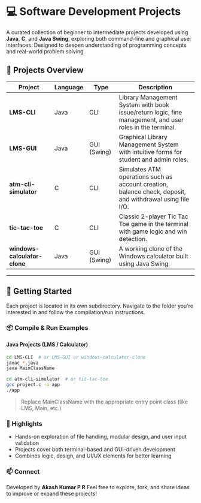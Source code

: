 # 💻 Software Development Projects

A curated collection of beginner to intermediate projects developed using **Java**, **C**, and **Java Swing**, exploring both command-line and graphical user interfaces. Designed to deepen understanding of programming concepts and real-world problem solving.

## 🧠 Projects Overview

| Project                    | Language | Type       | Description |
|---------------------------|----------|------------|-------------|
| **LMS-CLI**               | Java     | CLI        | Library Management System with book issue/return logic, fine management, and user roles in the terminal. |
| **LMS-GUI**               | Java     | GUI (Swing)| Graphical Library Management System with intuitive forms for student and admin roles. |
| **atm-cli-simulator**     | C        | CLI        | Simulates ATM operations such as account creation, balance check, deposit, and withdrawal using file I/O. |
| **tic-tac-toe**           | C        | CLI        | Classic 2-player Tic Tac Toe game in the terminal with game logic and win detection. |
| **windows-calculator-clone** | Java   | GUI (Swing)| A working clone of the Windows calculator built using Java Swing. |

---

## 🔧 Getting Started

Each project is located in its own subdirectory. Navigate to the folder you're interested in and follow the compilation/run instructions.

### 📦 Compile & Run Examples

#### Java Projects (LMS / Calculator)

```bash
cd LMS-CLI  # or LMS-GUI or windows-calculator-clone
javac *.java
java MainClassName
```

```bash
cd atm-cli-simulator  # or tit-tac-toe
gcc project.c -o app
./app
```

> Replace MainClassName with the appropriate entry point class (like LMS, Main, etc.)

### 🚀 Highlights
- Hands-on exploration of file handling, modular design, and user input validation
- Projects cover both terminal-based and GUI-driven development
- Combines logic, design, and UI/UX elements for better learning

### 📫 Connect
Developed by **Akash Kumar P R** Feel free to explore, fork, and share ideas to improve or expand these projects!
